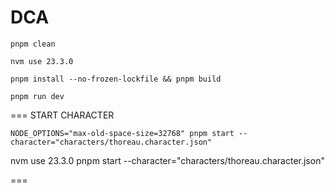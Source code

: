 # DCA 



`pnpm clean`

`nvm use 23.3.0`


`pnpm install --no-frozen-lockfile && pnpm build`

`pnpm run dev`




===
START CHARACTER

`NODE_OPTIONS="max-old-space-size=32768" pnpm start --character="characters/thoreau.character.json"`


nvm use 23.3.0
pnpm start --character="characters/thoreau.character.json"

===

